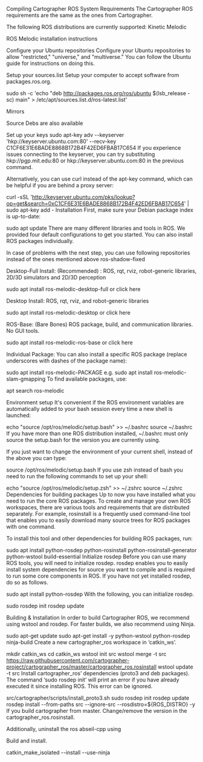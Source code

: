Compiling Cartographer ROS
System Requirements
The Cartographer ROS requirements are the same as the ones from Cartographer.

The following ROS distributions are currently supported:
Kinetic
Melodic

ROS Melodic installation instructions

Configure your Ubuntu repositories
Configure your Ubuntu repositories to allow "restricted," "universe," and "multiverse." You can follow the Ubuntu guide for instructions on doing this.

Setup your sources.list
Setup your computer to accept software from packages.ros.org.


sudo sh -c 'echo "deb http://packages.ros.org/ros/ubuntu $(lsb_release -sc) main" > /etc/apt/sources.list.d/ros-latest.list'

Mirrors

Source Debs are also available

Set up your keys
sudo apt-key adv --keyserver 'hkp://keyserver.ubuntu.com:80' --recv-key C1CF6E31E6BADE8868B172B4F42ED6FBAB17C654
If you experience issues connecting to the keyserver, you can try substituting hkp://pgp.mit.edu:80 or hkp://keyserver.ubuntu.com:80 in the previous command.

Alternatively, you can use curl instead of the apt-key command, which can be helpful if you are behind a proxy server:

curl -sSL 'http://keyserver.ubuntu.com/pks/lookup?op=get&search=0xC1CF6E31E6BADE8868B172B4F42ED6FBAB17C654' | sudo apt-key add -
Installation
First, make sure your Debian package index is up-to-date:

sudo apt update
There are many different libraries and tools in ROS. We provided four default configurations to get you started. You can also install ROS packages individually.

In case of problems with the next step, you can use following repositories instead of the ones mentioned above ros-shadow-fixed

Desktop-Full Install: (Recommended) : ROS, rqt, rviz, robot-generic libraries, 2D/3D simulators and 2D/3D perception

sudo apt install ros-melodic-desktop-full
or click here

Desktop Install: ROS, rqt, rviz, and robot-generic libraries

sudo apt install ros-melodic-desktop
or click here

ROS-Base: (Bare Bones) ROS package, build, and communication libraries. No GUI tools.

sudo apt install ros-melodic-ros-base
or click here

Individual Package: You can also install a specific ROS package (replace underscores with dashes of the package name):

sudo apt install ros-melodic-PACKAGE
e.g.
sudo apt install ros-melodic-slam-gmapping
To find available packages, use:

apt search ros-melodic

Environment setup
It's convenient if the ROS environment variables are automatically added to your bash session every time a new shell is launched:


echo "source /opt/ros/melodic/setup.bash" >> ~/.bashrc
source ~/.bashrc
If you have more than one ROS distribution installed, ~/.bashrc must only source the setup.bash for the version you are currently using.

If you just want to change the environment of your current shell, instead of the above you can type:


source /opt/ros/melodic/setup.bash
If you use zsh instead of bash you need to run the following commands to set up your shell:


echo "source /opt/ros/melodic/setup.zsh" >> ~/.zshrc
source ~/.zshrc
Dependencies for building packages
Up to now you have installed what you need to run the core ROS packages. To create and manage your own ROS workspaces, there are various tools and requirements that are distributed separately. For example, rosinstall is a frequently used command-line tool that enables you to easily download many source trees for ROS packages with one command.

To install this tool and other dependencies for building ROS packages, run:


sudo apt install python-rosdep python-rosinstall python-rosinstall-generator python-wstool build-essential
Initialize rosdep
Before you can use many ROS tools, you will need to initialize rosdep. rosdep enables you to easily install system dependencies for source you want to compile and is required to run some core components in ROS. If you have not yet installed rosdep, do so as follows.


sudo apt install python-rosdep
With the following, you can initialize rosdep.


sudo rosdep init
rosdep update

Building & Installation
In order to build Cartographer ROS, we recommend using wstool and rosdep. For faster builds, we also recommend using Ninja.

sudo apt-get update
sudo apt-get install -y python-wstool python-rosdep ninja-build
Create a new cartographer_ros workspace in ‘catkin_ws’.

mkdir catkin_ws
cd catkin_ws
wstool init src
wstool merge -t src https://raw.githubusercontent.com/cartographer-project/cartographer_ros/master/cartographer_ros.rosinstall
wstool update -t src
Install cartographer_ros’ dependencies (proto3 and deb packages). The command ‘sudo rosdep init’ will print an error if you have already executed it since installing ROS. This error can be ignored.

src/cartographer/scripts/install_proto3.sh
sudo rosdep init
rosdep update
rosdep install --from-paths src --ignore-src --rosdistro=${ROS_DISTRO} -y
If you build cartographer from master. Change/remove the version in the cartographer_ros.rosinstall.

Additionally, uninstall the ros abseil-cpp using

Build and install.

catkin_make_isolated --install --use-ninja
